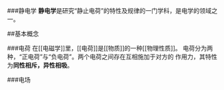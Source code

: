 ###静电学
**静电学**是研究“静止电荷”的特性及规律的一门学科，是电学的领域之一。

##基本概念

###电荷
在[[电磁学]]里，[[电荷]]是[[物质]]的一种[[物理性质]]。
电荷分为两种，“正电荷”与“负电荷”。两个电荷之间存在互相施加于对方的
作用力，其特性为**同性相斥，异性相吸**。

###电场

